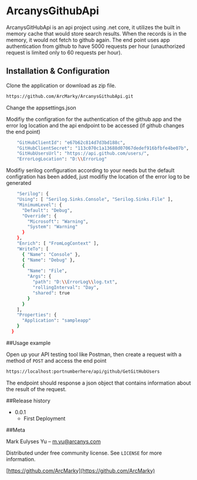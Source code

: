 # ArcanysGithubApi

ArcanysGitHubApi is an api project using .net core, it utilizes the built in memory cache that would store search results. When the records is in the memory, it would not fetch to github again. The end point uses app authentication from github to have 5000 requests per hour (unauthorized request is limited only to 60 requests per hour).

## Installation & Configuration

Clone the application or download as zip file.

```sh
https://github.com/ArcMarky/ArcanysGithubApi.git
```

Change the appsettings.json 

Modifiy the configration for the authentication of the github app and the error log location and the api endpoint to be accessed (if github changes the end point)
```sh
    "GitHubClientId": "e67b62c814d7d3bd188c",
    "GitHubClientSecret": "113c070c1a13688d07067dedef916bfbfe4be07b",
    "GitHubUsersUrl": "https://api.github.com/users/",
    "ErrorLogLocation": "D:\\ErrorLog"
```

Modifiy serilog configuration according to your needs but the default configration has been added, just modifiy the location of the error log to be generated 
```sh
    "Serilog": {
    "Using": [ "Serilog.Sinks.Console", "Serilog.Sinks.File" ],
    "MinimumLevel": {
      "Default": "Debug",
      "Override": {
        "Microsoft": "Warning",
        "System": "Warning"
      }
    },
    "Enrich": [ "FromLogContext" ],
    "WriteTo": [
      { "Name": "Console" },
      { "Name": "Debug" },
      {
        "Name": "File",
        "Args": {
          "path": "D:\\ErrorLog\\log.txt",
          "rollingInterval": "Day",
          "shared": true
        }
      }
    ],
    "Properties": {
      "Application": "sampleapp"
    }
  }
```

##Usage example

Open up your API testing tool like Postman, then create a request with a method of ``POST`` and access the end point

```sh
https://localhost:portnumberhere/api/github/GetGitHubUsers
```

The endpoint should response a json object that contains information about the result of the request.

##Release history

* 0.0.1
    * First Deployment

##Meta

Mark Eulyses Yu –  m.yu@arcanys.com

Distributed under free community license. See ``LICENSE`` for more information.

[https://github.com/ArcMarky](https://github.com/ArcMarky) 


